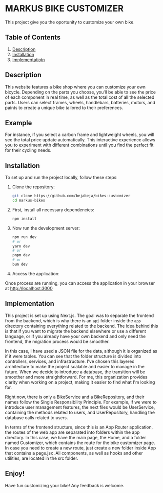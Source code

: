 # MARKUS BIKE CUSTOMIZER
This project give you the oportunity to customize your own bike.

## Table of Contents
1. [Description](#description)
2. [Installation](#installation)
3. [Implementatiotn](#implementation)



## Description
This website features a bike shop where you can customize your own bicycle. Depending on the parts you choose, you'll be able to see the price of each component in real time, as well as the total cost of all the selected parts. Users can select frames, wheels, handlebars, batteries, motors, and paints to create a unique bike tailored to their preferences.

## Example
For instance, if you select a carbon frame and lightweight wheels, you will see the total price update automatically. This interactive experience allows you to experiment with different combinations until you find the perfect fit for their cycling needs.

## Installation
To set up and run the project locally, follow these steps:

1. Clone the repository:

   ```bash
   git clone https://github.com/bejabeja/bikes-customizer
   cd markus-bikes
   ```


2. First, install all necessary dependencies:

   ```bash
   npm install
   ```

3. Now run the development server:
   
    ```bash
    npm run dev
    # or
    yarn dev
    # or
    pnpm dev
    # or
    bun dev
    ```

4. Access the application:

Once process are running, you can access the application in your browser at [http://localhost:3000](http://localhost:3000)



## Implementation

This project is set up using Next.js.
The goal was to separate the frontend from the backend, which is why there is an `api` folder inside the `app` directory containing everything related to the backend. The idea behind this is that if you want to migrate the backend elsewhere or use a different language, or if you already have your own backend and only need the frontend, the migration process would be smoother.

In this case, I have used a JSON file for the data, although it is organized as if it were tables. You can see that the folder structure is divided into controllers, services, and infrastructure. I’ve chosen this layered architecture to make the project scalable and easier to manage in the future. When we decide to introduce a database, the transition will be smoother and more straightforward. For me, this organization provides clarity when working on a project, making it easier to find what I'm looking for.

Right now, there is only a BikeService and a BikeRepository, and their names follow the Single Responsibility Principle. For example, if we were to introduce user management features, the next files would be UserService, containing the methods related to users, and UserRepository, handling the database calls related to users.

In terms of the frontend structure, since this is an App Router application, the routes of the web app are separated into folders within the app directory. In this case, we have the main page, the Home, and a folder named Customizer, which contains the route for the bike customizer page. In case you need to create a new route, just create a new folder inside App that contains a page.jsx .All components, as well as hooks and other utilities, are located in the src folder.



## Enjoy!

Have fun customizing your bike! Any feedback is welcome.



